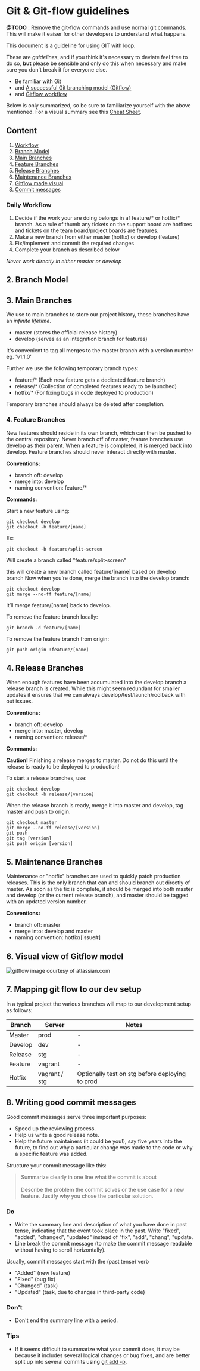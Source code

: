 # Git & Git-flow guidelines

__@TODO__ : Remove the git-flow commands and use normal git commands. This will make it eaiser for other developers to understand what happens.

This document is a guideline for using GIT with loop.

These are *guidelines*, and if you think it's necessary to deviate feel free to do so, **but** please be
sensible and only do this when necessary and make sure you don't break it for everyone else.

* Be familiar with [Git](http://git-scm.com/)
* and [A successful Git branching model (Gitflow)](http://nvie.com/posts/a-successful-git-branching-model/)
* and [Gitflow workflow](https://www.atlassian.com/git/workflows#!workflow-gitflow)

Below is only summarized, so be sure to familiarize yourself with the above mentioned. For a
visual summary see this [Cheat Sheet](http://danielkummer.github.io/git-flow-cheatsheet/).

## Content

1. [Workflow](#workflow)
2. [Branch Model](#branches)
3. [Main Branches](#main)
4. [Feature Branches](#feature)
5. [Release Branches](#release)
6. [Maintenance Branches](#maintenance)
7. [Gitflow made visual](#visual)
8. [Commit messages](#commit)

### Daily Workflow

1. Decide if the work your are doing belongs in af feature/* or hotfix/* branch. As a rule of thumb any tickets on the support board are hotfixes and tickets on the team board/project boards are features.
2. Make a new branch from either master (hotfix) or develop (feature)
3. Fix/implement and commit the required changes
4. Complete your branch as described below

_Never work directly in either master or develop_


<a name="branches"></a>
## 2. Branch Model

<a name="main"></a>
## 3. Main Branches


We use to main branches to store our project history, these branches have an _infinite lifetime_.

* master (stores the official release history)
* develop (serves as an integration branch for features)

It's convenient to tag all merges to the master branch with a version number eg. 'v1.1.0'

Further we use the following temporary branch types:

* feature/* (Each new feature gets a dedicated feature branch)
* release/* (Collection of completed features ready to be launched)
* hotfix/*  (For fixing bugs in code deployed to production)

Temporary branches should always be deleted after completion.



<a name="feature"></a>
### 4. Feature Branches

New features should reside in its own branch, which can then be pushed to the central repository. Never branch off of master, feature branches use develop as their parent. When a feature is completed, it is merged back into develop. Feature branches should never interact directly with master.

**Conventions:**

* branch off: develop
* merge into: develop
* naming convention: feature/*

**Commands:**

Start a new feature using:

```Shell
git checkout develop
git checkout -b feature/[name]
```

Ex:

```Shell
git checkout -b feature/split-screen
```

Will create a branch called "feature/split-screen"

this will create a new branch called feature/[name] based on develop branch
Now when you’re done, merge the branch into the develop branch:

```Shell
git checkout develop
git merge --no-ff feature/[name]
```

It’ll merge feature/[name] back to develop.

To remove the feature branch locally:

```Shell
git branch -d feature/[name]
```

To remove the feature branch from origin:

```Shell
git push origin :feature/[name]
```



<a name="release"></a>
## 4. Release Branches

When enough features have been accumulated into the develop branch a release branch is created. While this might seem redundant for smaller updates it ensures that we can always develop/test/launch/roolback with out issues.

**Conventions:**

* branch off: develop
* merge into: master, develop
* naming convention: release/*

**Commands:**

**Caution!** Finishing a release merges to master. Do not do this until the release is ready to be deployed to production!

To start a release branches, use:

```Shell
git checkout develop
git checkout -b release/[version]
```

When the release branch is ready, merge it into master and develop, tag master and push to origin.

```Shell
git checkout master
git merge --no-ff release/[version]
git push
git tag [version]
git push origin [version]
```



<a name="maintenance"></a>
## 5. Maintenance Branches

Maintenance or "hotfix" branches are used to quickly patch production releases. This is the only branch that can and should branch out directly of master. As soon as the fix is complete, it should be merged into both master and develop (or the current release branch), and master should be tagged with an updated version number.

__Conventions:__

* branch off: master
* merge into: develop and master
* naming convention: hotfix/[issue#]



<a name="visual"></a>
## 6. Visual view of Gitflow model

![gitflow](assets/git-workflow-gitflow.png "Gitflow, image taken from atlassian.com")
image courtesy of atlassian.com


<a name="devsetup"></a>
## 7. Mapping git flow to our dev setup

In a typical project the various branches will map to our development setup as follows:

| Branch        | Server        | Notes  |
| ------------- | ------------- | ------ |
| Master        | prod          | -      |
| Develop       | dev           | -      |
| Release       | stg           | -      |
| Feature       | vagrant       | -      |
| Hotfix        | vagrant / stg | Optionally test on stg before deploying to prod      |



<a name="commit"></a>
## 8. Writing good commit messages

Good commit messages serve three important purposes:

* Speed up the reviewing process.
* Help us write a good release note.
* Help the future maintainers (it could be you!), say five years into the future, to find out why a particular change was made to the code or why a specific feature was added.

Structure your commit message like this:


>Summarize clearly in one line what the commit is about
</br></br>
>Describe the problem the commit solves or the use
>case for a new feature. Justify why you chose
>the particular solution.

### Do

* Write the summary line and description of what you have done in past tense, indicating that the event took place in the past. Write "fixed", "added", "changed", "updated" instead of "fix", "add", "chang", "update.
* Line break the commit message (to make the commit message readable without having to scroll horizontally).

Usually, commit messages start with the (past tense) verb

* "Added" (new feature)
* "Fixed" (bug fix)
* "Changed" (task)
* "Updated" (task, due to changes in third-party code)

### Don't

* Don't end the summary line with a period.

### Tips

* If it seems difficult to summarize what your commit does, it may be because it includes several logical changes or bug fixes, and are better split up into several commits using [git add -p](http://johnkary.net/blog/git-add-p-the-most-powerful-git-feature-youre-not-using-yet/).


